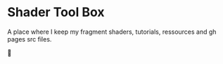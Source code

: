 # Shader Tool Box
A place where I keep my fragment shaders, tutorials, ressources and gh pages src files.

🖖
